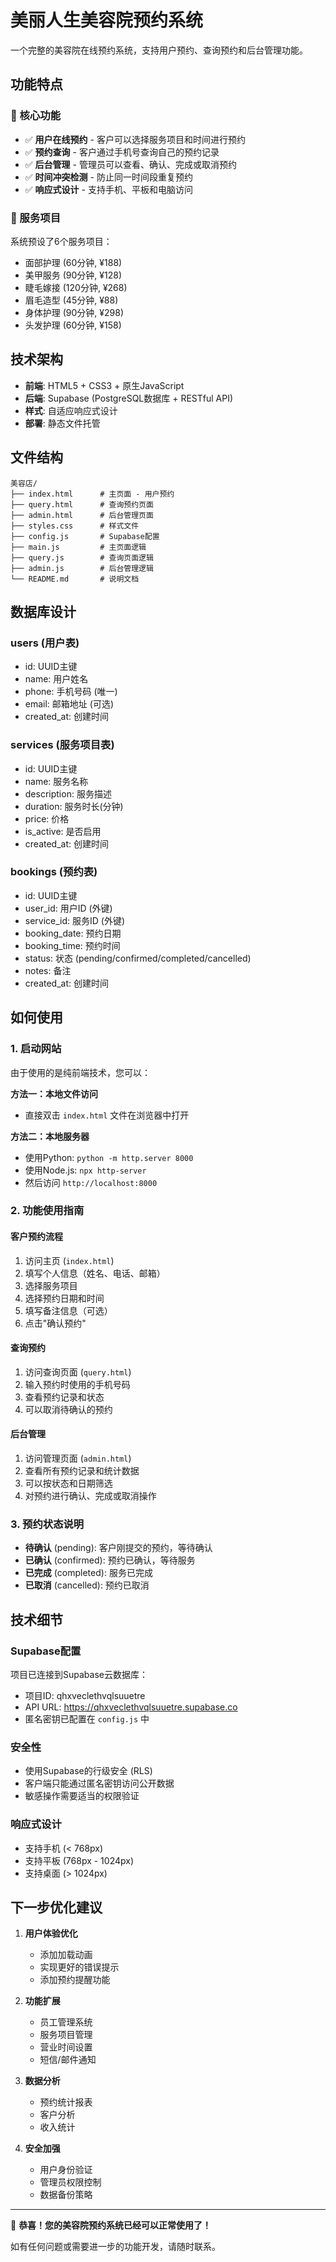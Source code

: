 # 美丽人生美容院预约系统

一个完整的美容院在线预约系统，支持用户预约、查询预约和后台管理功能。

## 功能特点

### 🎯 核心功能
- ✅ **用户在线预约** - 客户可以选择服务项目和时间进行预约
- ✅ **预约查询** - 客户通过手机号查询自己的预约记录
- ✅ **后台管理** - 管理员可以查看、确认、完成或取消预约
- ✅ **时间冲突检测** - 防止同一时间段重复预约
- ✅ **响应式设计** - 支持手机、平板和电脑访问

### 💎 服务项目
系统预设了6个服务项目：
- 面部护理 (60分钟, ¥188)
- 美甲服务 (90分钟, ¥128)  
- 睫毛嫁接 (120分钟, ¥268)
- 眉毛造型 (45分钟, ¥88)
- 身体护理 (90分钟, ¥298)
- 头发护理 (60分钟, ¥158)

## 技术架构

- **前端**: HTML5 + CSS3 + 原生JavaScript
- **后端**: Supabase (PostgreSQL数据库 + RESTful API)
- **样式**: 自适应响应式设计
- **部署**: 静态文件托管

## 文件结构

```
美容店/
├── index.html      # 主页面 - 用户预约
├── query.html      # 查询预约页面
├── admin.html      # 后台管理页面
├── styles.css      # 样式文件
├── config.js       # Supabase配置
├── main.js         # 主页面逻辑
├── query.js        # 查询页面逻辑
├── admin.js        # 后台管理逻辑
└── README.md       # 说明文档
```

## 数据库设计

### users (用户表)
- id: UUID主键
- name: 用户姓名
- phone: 手机号码 (唯一)
- email: 邮箱地址 (可选)
- created_at: 创建时间

### services (服务项目表)  
- id: UUID主键
- name: 服务名称
- description: 服务描述
- duration: 服务时长(分钟)
- price: 价格
- is_active: 是否启用
- created_at: 创建时间

### bookings (预约表)
- id: UUID主键
- user_id: 用户ID (外键)
- service_id: 服务ID (外键)
- booking_date: 预约日期
- booking_time: 预约时间
- status: 状态 (pending/confirmed/completed/cancelled)
- notes: 备注
- created_at: 创建时间

## 如何使用

### 1. 启动网站

由于使用的是纯前端技术，您可以：

**方法一：本地文件访问**
- 直接双击 `index.html` 文件在浏览器中打开

**方法二：本地服务器**
- 使用Python: `python -m http.server 8000`
- 使用Node.js: `npx http-server`
- 然后访问 `http://localhost:8000`

### 2. 功能使用指南

#### 客户预约流程
1. 访问主页 (`index.html`)
2. 填写个人信息（姓名、电话、邮箱）
3. 选择服务项目
4. 选择预约日期和时间
5. 填写备注信息（可选）
6. 点击"确认预约"

#### 查询预约
1. 访问查询页面 (`query.html`)
2. 输入预约时使用的手机号码
3. 查看预约记录和状态
4. 可以取消待确认的预约

#### 后台管理
1. 访问管理页面 (`admin.html`)
2. 查看所有预约记录和统计数据
3. 可以按状态和日期筛选
4. 对预约进行确认、完成或取消操作

### 3. 预约状态说明

- **待确认** (pending): 客户刚提交的预约，等待确认
- **已确认** (confirmed): 预约已确认，等待服务
- **已完成** (completed): 服务已完成
- **已取消** (cancelled): 预约已取消

## 技术细节

### Supabase配置
项目已连接到Supabase云数据库：
- 项目ID: qhxveclethvqlsuuetre
- API URL: https://qhxveclethvqlsuuetre.supabase.co
- 匿名密钥已配置在 `config.js` 中

### 安全性
- 使用Supabase的行级安全 (RLS) 
- 客户端只能通过匿名密钥访问公开数据
- 敏感操作需要适当的权限验证

### 响应式设计
- 支持手机 (< 768px)
- 支持平板 (768px - 1024px)  
- 支持桌面 (> 1024px)

## 下一步优化建议

1. **用户体验优化**
   - 添加加载动画
   - 实现更好的错误提示
   - 添加预约提醒功能

2. **功能扩展**
   - 员工管理系统
   - 服务项目管理
   - 营业时间设置
   - 短信/邮件通知

3. **数据分析**
   - 预约统计报表
   - 客户分析
   - 收入统计

4. **安全加强**
   - 用户身份验证
   - 管理员权限控制
   - 数据备份策略

---

🎉 **恭喜！您的美容院预约系统已经可以正常使用了！**

如有任何问题或需要进一步的功能开发，请随时联系。